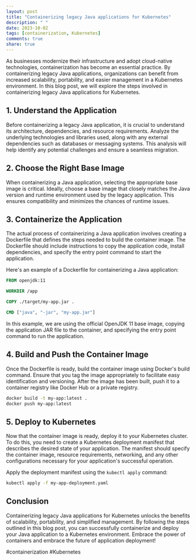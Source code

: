 ```yaml
---
layout: post
title: "Containerizing legacy Java applications for Kubernetes"
description: " "
date: 2023-10-02
tags: [containerization, Kubernetes]
comments: true
share: true
---
```


As businesses modernize their infrastructure and adopt cloud-native technologies, containerization has become an essential practice. By containerizing legacy Java applications, organizations can benefit from increased scalability, portability, and easier management in a Kubernetes environment. In this blog post, we will explore the steps involved in containerizing legacy Java applications for Kubernetes.

## 1. Understand the Application

Before containerizing a legacy Java application, it is crucial to understand its architecture, dependencies, and resource requirements. Analyze the underlying technologies and libraries used, along with any external dependencies such as databases or messaging systems. This analysis will help identify any potential challenges and ensure a seamless migration.

## 2. Choose the Right Base Image

When containerizing a Java application, selecting the appropriate base image is critical. Ideally, choose a base image that closely matches the Java version and runtime environment used by the legacy application. This ensures compatibility and minimizes the chances of runtime issues.

## 3. Containerize the Application

The actual process of containerizing a Java application involves creating a Dockerfile that defines the steps needed to build the container image. The Dockerfile should include instructions to copy the application code, install dependencies, and specify the entry point command to start the application.

Here's an example of a Dockerfile for containerizing a Java application:

```Dockerfile
FROM openjdk:11

WORKDIR /app

COPY ./target/my-app.jar .

CMD ["java", "-jar", "my-app.jar"]
```

In this example, we are using the official OpenJDK 11 base image, copying the application JAR file to the container, and specifying the entry point command to run the application.

## 4. Build and Push the Container Image

Once the Dockerfile is ready, build the container image using Docker's build command. Ensure that you tag the image appropriately to facilitate easy identification and versioning. After the image has been built, push it to a container registry like Docker Hub or a private registry.

```bash
docker build -t my-app:latest .
docker push my-app:latest
```

## 5. Deploy to Kubernetes

Now that the container image is ready, deploy it to your Kubernetes cluster. To do this, you need to create a Kubernetes deployment manifest that describes the desired state of your application. The manifest should specify the container image, resource requirements, networking, and any other configurations necessary for your application's successful operation.

Apply the deployment manifest using the `kubectl apply` command:

```bash
kubectl apply -f my-app-deployment.yaml
```

## Conclusion

Containerizing legacy Java applications for Kubernetes unlocks the benefits of scalability, portability, and simplified management. By following the steps outlined in this blog post, you can successfully containerize and deploy your Java application to a Kubernetes environment. Embrace the power of containers and embrace the future of application deployment!

#containerization #Kubernetes